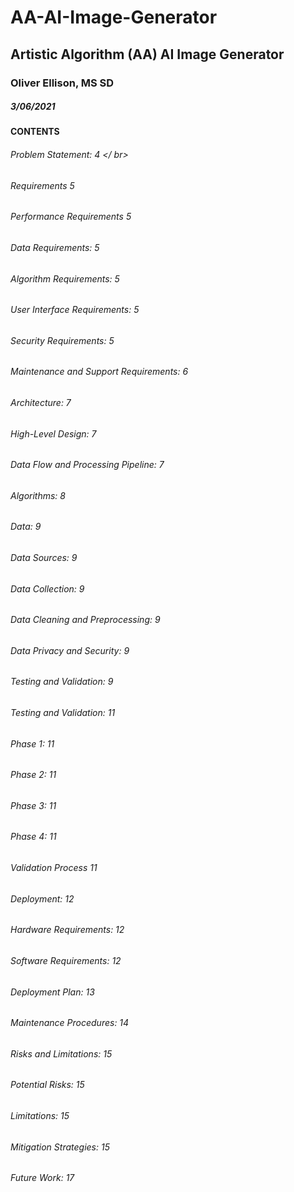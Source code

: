 # AA-AI-Image-Generator

## Artistic Algorithm (AA) AI Image Generator

### Oliver Ellison, MS SD
##### 3/06/2021

#### CONTENTS
###### Problem Statement:	4 </ br>
###### Requirements	5
###### Performance Requirements	5
###### Data Requirements:	5
###### Algorithm Requirements:	5
###### User Interface Requirements:	5
###### Security Requirements:	5
###### Maintenance and Support Requirements:	6
###### Architecture:	7
###### High-Level Design:	7
###### Data Flow and Processing Pipeline:	7
###### Algorithms:	8
###### Data:	9
###### Data Sources:	9
###### Data Collection:	9
###### Data Cleaning and Preprocessing:	9
###### Data Privacy and Security:	9
###### Testing and Validation:	9
###### Testing and Validation:	11
###### Phase 1:	11
###### Phase 2:	11
###### Phase 3:	11
###### Phase 4:	11
###### Validation Process	11
###### Deployment:	12
###### Hardware Requirements:	12
###### Software Requirements:	12
###### Deployment Plan:	13
###### Maintenance Procedures:	14
###### Risks and Limitations:	15
###### Potential Risks:	15
###### Limitations:	15
###### Mitigation Strategies:	15
###### Future Work:	17

